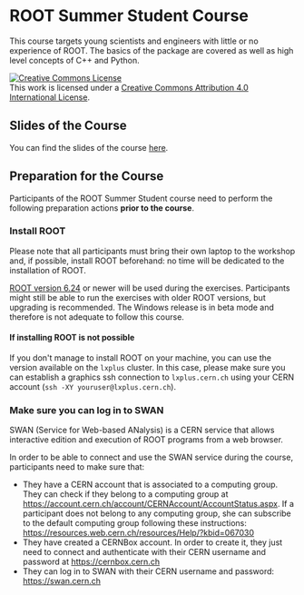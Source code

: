 # ROOT Summer Student Course
This course targets young scientists and engineers with little or no experience of ROOT.
The basics of the package are covered as well as high level concepts of C++ and
Python.

<a rel="license" href="http://creativecommons.org/licenses/by/4.0/"><img alt="Creative Commons License" style="border-width:0" src="https://i.creativecommons.org/l/by/4.0/88x31.png" /></a><br />This work is licensed under a <a rel="license" href="http://creativecommons.org/licenses/by/4.0/">Creative Commons Attribution 4.0 International License</a>.

## Slides of the Course
You can find the slides of the course [here](https://docs.google.com/presentation/d/1QkxfOik6XnA24glZrcHFaQjLOv99NGy1XQzzNht3lvM/edit?usp=sharing).

## Preparation for the Course

Participants of the ROOT Summer Student course need to perform the following preparation actions **prior to the course**.

### Install ROOT

Please note that all participants must bring their own laptop to the workshop and, if possible, install ROOT beforehand: no time will be dedicated to the installation of ROOT.

[ROOT version 6.24](https://root.cern.ch/content/release-62400) or newer will be used during the exercises. Participants might still be able to run the exercises with older ROOT versions, but upgrading is recommended. The Windows release is in beta mode and therefore is not adequate to follow this course.

#### If installing ROOT is not possible

If you don't manage to install ROOT on your machine, you can use the version available on the `lxplus` cluster. In this case, please make sure you can establish a graphics ssh connection to `lxplus.cern.ch` using your CERN account (`ssh -XY youruser@lxplus.cern.ch`).

### Make sure you can log in to SWAN

SWAN (Service for Web-based ANalysis) is a CERN service that allows interactive edition and execution of ROOT programs from a web browser.

In order to be able to connect and use the SWAN service during the course, participants need to make sure that:
* They have a CERN account that is associated to a computing group. They can check if they belong to a computing group at https://account.cern.ch/account/CERNAccount/AccountStatus.aspx. If a participant does not belong to any computing group, she can subscribe to the default computing group following these instructions: https://resources.web.cern.ch/resources/Help/?kbid=067030
* They have created a CERNBox account. In order to create it, they just need to connect and authenticate with their CERN username and password at https://cernbox.cern.ch
* They can log in to SWAN with their CERN username and password: https://swan.cern.ch
